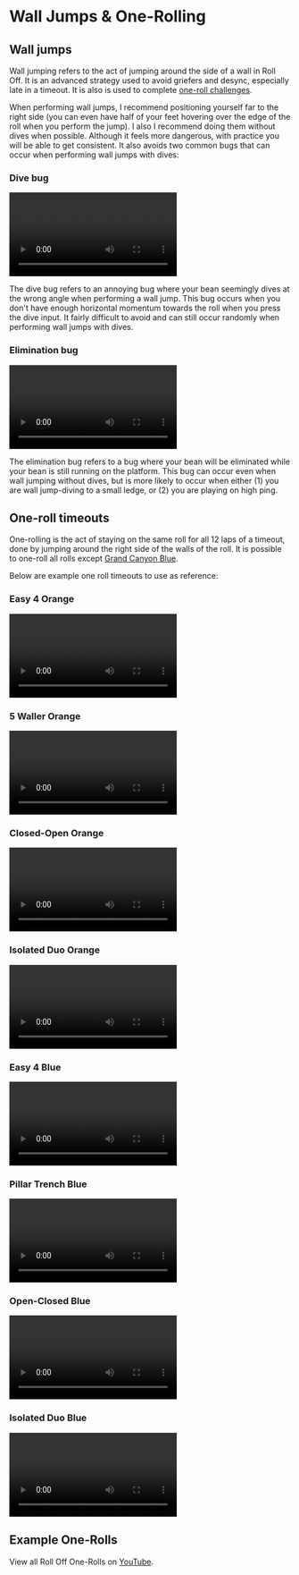 # Wall Jumps & One-Rolling

## Wall jumps

Wall jumping refers to the act of jumping around the side of a wall in Roll Off. It is an advanced strategy used to avoid griefers and desync, especially late in a timeout. It is also is used to complete [one-roll challenges](./wall-jumps-one-rolling.md#one-roll-timeouts).

When performing wall jumps, I recommend positioning yourself far to the right side (you can even have half of your feet hovering over the edge of the roll when you perform the jump). I also I recommend doing them without dives when possible. Although it feels more dangerous, with practice you will be able to get consistent. It also avoids two common bugs that can occur when performing wall jumps with dives:

### Dive bug

<video controls>
  <source src="/images/advanced/wall-jumps-one-rolling/dive-bug.mp4" type="video/mp4">
</video>

The dive bug refers to an annoying bug where your bean seemingly dives at the wrong angle when performing a wall jump. This bug occurs when you don't have enough horizontal momentum towards the roll when you press the dive input. It fairly difficult to avoid and can still occur randomly when performing wall jumps with dives.

### Elimination bug

<video controls>
  <source src="/images/advanced/wall-jumps-one-rolling/elimination-bug.mp4" type="video/mp4">
</video>

The elimination bug refers to a bug where your bean will be eliminated while your bean is still running on the platform. This bug can occur even when wall jumping without dives, but is more likely to occur when either (1) you are wall jump-diving to a small ledge, or (2) you are playing on high ping.

## One-roll timeouts

One-rolling is the act of staying on the same roll for all 12 laps of a timeout, done by jumping around the right side of the walls of the roll. It is possible to one-roll all rolls except [Grand Canyon Blue](../rolls/grand-canyon.md).

Below are example one roll timeouts to use as reference:

### Easy 4 Orange

<video controls>
  <source src="/images/advanced/wall-jumps-one-rolling/easy-4-orange.mp4" type="video/mp4">
</video>

### 5 Waller Orange

<video controls>
  <source src="/images/advanced/wall-jumps-one-rolling/5-waller-orange.mp4" type="video/mp4">
</video>

### Closed-Open Orange

<video controls>
  <source src="/images/advanced/wall-jumps-one-rolling/closed-open-orange.mp4" type="video/mp4">
</video>

### Isolated Duo Orange

<video controls>
  <source src="/images/advanced/wall-jumps-one-rolling/isolated-duo-orange.mp4" type="video/mp4">
</video>

### Easy 4 Blue

<video controls>
  <source src="/images/advanced/wall-jumps-one-rolling/easy-4-blue.mp4" type="video/mp4">
</video>

### Pillar Trench Blue

<video controls>
  <source src="/images/advanced/wall-jumps-one-rolling/pillar-trench-blue.mp4" type="video/mp4">
</video>

### Open-Closed Blue

<video controls>
  <source src="/images/advanced/wall-jumps-one-rolling/open-closed-blue.mp4" type="video/mp4">
</video>

### Isolated Duo Blue

<video controls>
  <source src="/images/advanced/wall-jumps-one-rolling/isolated-duo-blue.mp4" type="video/mp4">
</video>

## Example One-Rolls

View all Roll Off One-Rolls on [YouTube](https://www.youtube.com/playlist?list=PLG_QNSp9ZgJLWYSNl4vY26VJCZeOQHO1F).
